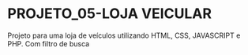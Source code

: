 # PROJETO_05-LOJA VEICULAR
 Projeto para uma loja de veículos utilizando HTML, CSS, JAVASCRIPT e PHP. Com filtro de busca 

